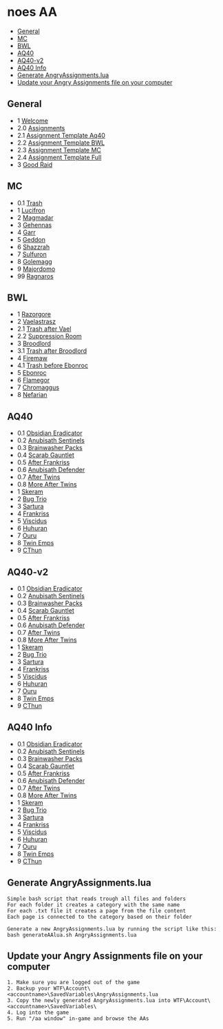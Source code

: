 # noes AA

* [General](#General)
* [MC](#MC)
* [BWL](#BWL)
* [AQ40](#AQ40)
* [AQ40-v2](#AQ40-v2)
* [AQ40 Info](#AQ40-Info)
* [Generate AngryAssignments.lua](#Generate-AngryAssignmentslua)
* [Update your Angry Assignments file on your computer](#Update-your-Angry-Assignments-file-on-your-computer)

## General

* 1 [Welcome](1_general/1_Welcome.txt)
* 2.0 [Assignments](1_general/2.0_Assignments.txt)
* 2.1 [Assignment Template Aq40](1_general/2.1_Aq40Template.txt)
* 2.2 [Assignment Template BWL](1_general/2.2_BwlTemplate.txt)
* 2.3 [Assignment Template MC](1_general/2.3_McTemplate.txt)
* 2.4 [Assignment Template Full](1_general/2.4_FullAssignment.txt)
* 3 [Good Raid](1_general/3_GoodRaid.txt)

## MC

* 0.1 [Trash](2_mc/0.1_Trash.txt)
* 1 [Lucifron](2_mc/1._Lucifron.txt)
* 2 [Magmadar](2_mc/2._Magmadar.txt)
* 3 [Gehennas](2_mc/3._Gehennas.txt)
* 4 [Garr](2_mc/4._Garr.txt)
* 5 [Geddon](2_mc/5._Geddon.txt)
* 6 [Shazzrah](2_mc/6._Shazzrah.txt)
* 7 [Sulfuron](2_mc/7._Sulfuron.txt)
* 8 [Golemagg](2_mc/8._Golemagg.txt)
* 9 [Majordomo](2_mc/9._Majordomo.txt)
* 99 [Ragnaros](2_mc/99_Ragnaros.txt)

## BWL

* 1 [Razorgore](3_bwl/1._Razorgore.txt)
* 2 [Vaelastrasz](3_bwl/2._Vaelastrasz.txt)
* 2.1 [Trash after Vael](3_bwl/2.1_AfterVael.txt)
* 2.2 [Suppression Room](3_bwl/2.2_Suppression.txt)
* 3 [Broodlord](3_bwl/3._Broodlord.txt)
* 3.1 [Trash after Broodlord](3_bwl/3.1_AfterBrood.txt)
* 4 [Firemaw](3_bwl/4._Firemaw.txt)
* 4.1 [Trash before Ebonroc](3_bwl/4.1_BeforeEbonroc.txt)
* 5 [Ebonroc](3_bwl/5._Ebonroc.txt)
* 6 [Flamegor](3_bwl/6._Flamegor.txt)
* 7 [Chromaggus](3_bwl/7._Chromaggus.txt)
* 8 [Nefarian](3_bwl/8._Nefarian.txt)

## AQ40

* 0.1 [Obsidian Eradicator](4_1_aq40/0.1_Eradicator.txt)
* 0.2 [Anubisath Sentinels](4_1_aq40/0.2_Sentinels.txt)
* 0.3 [Brainwasher Packs](4_1_aq40/0.3_Brainwashers.txt)
* 0.4 [Scarab Gauntlet](4_1_aq40/0.4_Gauntlet.txt)
* 0.5 [After Frankriss](4_1_aq40/0.5_AfterFrankriss.txt)
* 0.6 [Anubisath Defender](4_1_aq40/0.6_Defender.txt)
* 0.7 [After Twins](4_1_aq40/0.7_AfterTwins.txt)
* 0.8 [More After Twins](4_1_aq40/0.8_AfterTwins2.txt)
* 1 [Skeram](4_1_aq40/1._Skeram.txt)
* 2 [Bug Trio](4_1_aq40/2._Bug_Trio.txt)
* 3 [Sartura](4_1_aq40/3._Sartura.txt)
* 4 [Frankriss](4_1_aq40/4._Fankriss.txt)
* 5 [Viscidus](4_1_aq40/5._Viscidus.txt)
* 6 [Huhuran](4_1_aq40/6._Huhuran.txt)
* 7 [Ouru](4_1_aq40/7._Ouro.txt)
* 8 [Twin Emps](4_1_aq40/8._TwinEmps.txt)
* 9 [CThun](4_1_aq40/9._CThun.txt)

## AQ40-v2

* 0.1 [Obsidian Eradicator](4_2_aq40-v2/0.1_Eradicator.txt)
* 0.2 [Anubisath Sentinels](4_2_aq40-v2/0.2_Sentinels.txt)
* 0.3 [Brainwasher Packs](4_2_aq40-v2/0.3_Brainwashers.txt)
* 0.4 [Scarab Gauntlet](4_2_aq40-v2/0.4_Gauntlet.txt)
* 0.5 [After Frankriss](4_2_aq40-v2/0.5_AfterFrankriss.txt)
* 0.6 [Anubisath Defender](4_2_aq40-v2/0.6_Defender.txt)
* 0.7 [After Twins](4_2_aq40-v2/0.7_AfterTwins.txt)
* 0.8 [More After Twins](4_2_aq40-v2/0.8_AfterTwins2.txt)
* 1 [Skeram](4_2_aq40-v2/1._Skeram.txt)
* 2 [Bug Trio](4_2_aq40-v2/2._Bug_Trio.txt)
* 3 [Sartura](4_2_aq40-v2/3._Sartura.txt)
* 4 [Frankriss](4_2_aq40-v2/4._Fankriss.txt)
* 5 [Viscidus](4_2_aq40-v2/5._Viscidus.txt)
* 6 [Huhuran](4_2_aq40-v2/6._Huhuran.txt)
* 7 [Ouru](4_2_aq40-v2/7._Ouro.txt)
* 8 [Twin Emps](4_2_aq40-v2/8._TwinEmps.txt)
* 9 [CThun](4_2_aq40-v2/9._CThun.txt)

## AQ40 Info

* 0.1 [Obsidian Eradicator](4_3_aq40-info/0.1_Eradicator.txt)
* 0.2 [Anubisath Sentinels](4_3_aq40-info/0.2_Sentinels.txt)
* 0.3 [Brainwasher Packs](4_3_aq40-info/0.3_Brainwashers.txt)
* 0.4 [Scarab Gauntlet](4_3_aq40-info/0.4_Gauntlet.txt)
* 0.5 [After Frankriss](4_3_aq40-info/0.5_AfterFrankriss.txt)
* 0.6 [Anubisath Defender](4_3_aq40-info/0.6_Defender.txt)
* 0.7 [After Twins](4_3_aq40-info/0.7_AfterTwins.txt)
* 0.8 [More After Twins](4_3_aq40-info/0.8_AfterTwins2.txt)
* 1 [Skeram](4_3_aq40-info/1._Skeram.txt)
* 2 [Bug Trio](4_3_aq40-info/2._Bug_Trio.txt)
* 3 [Sartura](4_3_aq40-info/3._Sartura.txt)
* 4 [Frankriss](4_3_aq40-info/4._Fankriss.txt)
* 5 [Viscidus](4_3_aq40-info/5._Viscidus.txt)
* 6 [Huhuran](4_3_aq40-info/6._Huhuran.txt)
* 7 [Ouru](4_3_aq40-info/7._Ouro.txt)
* 8 [Twin Emps](4_3_aq40-info/8._TwinEmps.txt)
* 9 [CThun](4_3_aq40-info/9._CThun.txt)

## Generate AngryAssignments.lua

```
Simple bash script that reads trough all files and folders
For each folder it creates a category with the same name
For each .txt file it creates a page from the file content
Each page is connected to the category based on their folder

Generate a new AngryAssignments.lua by running the script like this:
bash generateAAlua.sh AngryAssignments.lua
```

## Update your Angry Assignments file on your computer
```
1. Make sure you are logged out of the game
2. Backup your WTF\Account\<accountname>\SavedVariables\AngryAssignments.lua
3. Copy the newly generated AngryAssignments.lua into WTF\Account\<accountname>\SavedVariables\
4. Log into the game
5. Run "/aa window" in-game and browse the AAs
```
